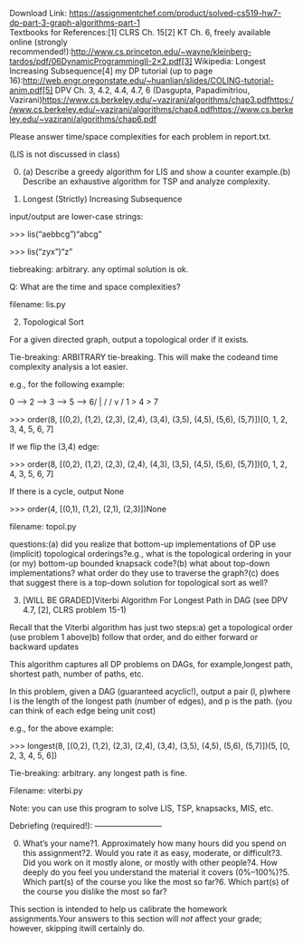 Download Link: https://assignmentchef.com/product/solved-cs519-hw7-dp-part-3-graph-algorithms-part-1
<br>
Textbooks for References:[1] CLRS Ch. 15[2] KT Ch. 6, freely available online (strongly recommended!):http://www.cs.princeton.edu/~wayne/kleinberg-tardos/pdf/06DynamicProgrammingII-2×2.pdf[3] Wikipedia: Longest Increasing Subsequence[4] my DP tutorial (up to page 16):http://web.engr.oregonstate.edu/~huanlian/slides/COLING-tutorial-anim.pdf[5] DPV Ch. 3, 4.2, 4.4, 4.7, 6 (Dasgupta, Papadimitriou, Vazirani)https://www.cs.berkeley.edu/~vazirani/algorithms/chap3.pdfhttps://www.cs.berkeley.edu/~vazirani/algorithms/chap4.pdfhttps://www.cs.berkeley.edu/~vazirani/algorithms/chap6.pdf

Please answer time/space complexities for each problem in report.txt.

(LIS is not discussed in class)

0. (a) Describe a greedy algorithm for LIS and show a counter example.(b) Describe an exhaustive algorithm for TSP and analyze complexity.

1. Longest (Strictly) Increasing Subsequence

input/output are lower-case strings:

&gt;&gt;&gt; lis(“aebbcg”)“abcg”

&gt;&gt;&gt; lis(“zyx”)“z”

tiebreaking: arbitrary. any optimal solution is ok.

Q: What are the time and space complexities?

filename: lis.py

2. Topological Sort

For a given directed graph, output a topological order if it exists.

Tie-breaking: ARBITRARY tie-breaking. This will make the codeand time complexity analysis a lot easier.

e.g., for the following example:

0 –&gt; 2 –&gt; 3 –&gt; 5 –&gt; 6/  | / /  v / 1 &gt; 4 &gt; 7

&gt;&gt;&gt; order(8, [(0,2), (1,2), (2,3), (2,4), (3,4), (3,5), (4,5), (5,6), (5,7)])[0, 1, 2, 3, 4, 5, 6, 7]

If we flip the (3,4) edge:

&gt;&gt;&gt; order(8, [(0,2), (1,2), (2,3), (2,4), (4,3), (3,5), (4,5), (5,6), (5,7)])[0, 1, 2, 4, 3, 5, 6, 7]

If there is a cycle, output None

&gt;&gt;&gt; order(4, [(0,1), (1,2), (2,1), (2,3)])None

filename: topol.py

questions:(a) did you realize that bottom-up implementations of DP use (implicit) topological orderings?e.g., what is the topological ordering in your (or my) bottom-up bounded knapsack code?(b) what about top-down implementations? what order do they use to traverse the graph?(c) does that suggest there is a top-down solution for topological sort as well?

3. [WILL BE GRADED]Viterbi Algorithm For Longest Path in DAG (see DPV 4.7, [2], CLRS problem 15-1)

Recall that the Viterbi algorithm has just two steps:a) get a topological order (use problem 1 above)b) follow that order, and do either forward or backward updates

This algorithm captures all DP problems on DAGs, for example,longest path, shortest path, number of paths, etc.

In this problem, given a DAG (guaranteed acyclic!), output a pair (l, p)where l is the length of the longest path (number of edges), and p is the path. (you can think of each edge being unit cost)

e.g., for the above example:

&gt;&gt;&gt; longest(8, [(0,2), (1,2), (2,3), (2,4), (3,4), (3,5), (4,5), (5,6), (5,7)])(5, [0, 2, 3, 4, 5, 6])

Tie-breaking: arbitrary. any longest path is fine.

Filename: viterbi.py

Note: you can use this program to solve LIS, TSP, knapsacks, MIS, etc.

Debriefing (required!): ————————–

0. What’s your name?1. Approximately how many hours did you spend on this assignment?2. Would you rate it as easy, moderate, or difficult?3. Did you work on it mostly alone, or mostly with other people?4. How deeply do you feel you understand the material it covers (0%–100%)?5. Which part(s) of the course you like the most so far?6. Which part(s) of the course you dislike the most so far?

This section is intended to help us calibrate the homework assignments.Your answers to this section will *not* affect your grade; however, skipping itwill certainly do.